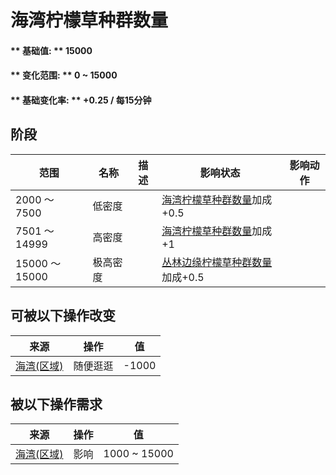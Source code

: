 # 海湾柠檬草种群数量  
#### ** 基础值: ** 15000   
#### ** 变化范围: ** 0 ~ 15000  
#### ** 基础变化率: ** +0.25 / 每15分钟   
## 阶段  
范围  |  名称  |  描述  |  影响状态  |  影响动作  
----  |  ----  |  ----  |  ----  |  ----  
2000 ～ 7500  |  低密度  |    |  [海湾柠檬草种群数量](LemonGrass_BayPop.md)加成+0.5  |    
7501 ～ 14999  |  高密度  |    |  [海湾柠檬草种群数量](LemonGrass_BayPop.md)加成+1  |    
15000 ～ 15000  |  极高密度  |    |  [丛林边缘柠檬草种群数量](LemonGrass_OutskirtsPop.md)加成+0.5  |    
## 可被以下操作改变  
来源  |  操作  |  值  
----  |  ----  |  ----  
[海湾(区域)](Bay.md)  |  随便逛逛  |  -1000  
## 被以下操作需求  
来源  |  操作  |  值  
----  |  ----  |  ----  
[海湾(区域)](Bay.md)  |  影响  |  1000 ~ 15000  


<script>document.title="海湾柠檬草种群数量 - 卡牌生存百科 Card Survival Wiki";</script>